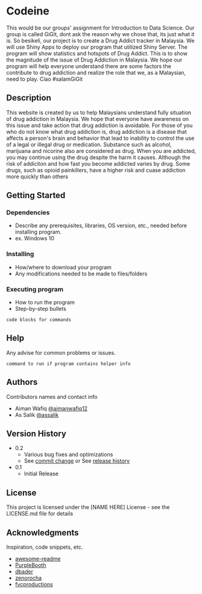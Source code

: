 # Codeine

This would be our groups' assignment for Introduction to Data Science. Our group is called GiGit, dont ask the reason why we chose that, its just what it is.
So besikeli, our project is to create a Drug Addict tracker in Malaysia. We will use Shiny Apps to deploy our program that utilized Shiny Server.
The program will show statistics and hotspots of Drug Addict. This is to show the magnitude of the issue of Drug Addiction in Malaysia.
We hope our program will help everyone understand there are some factors the contribute to drug addiction and realize the role that we, as a Malaysian, need to play.
Ciao #salamGiGit

## Description

This website is created by us to help Malaysians understand fully situation of drug addiction in Malaysia. We hope that everyone have awareness on this issue and take action that drug addiction is avoidable. For those of you who do not know what drug addiction is, drug addiction is a disease that affects a person's brain and behavior that lead to inability to control the use of a legal or illegal drug or medication. Substance such as alcohol, marijuana and nicorine also are considered as drug. When you are addicted, you may continue using the drug despite the harm it causes. Although the risk of addiciton and how fast you become addicted varies by drug. Some drugs, such as opioid painkillers, have a higher risk and cuase addiction more quickly than others

## Getting Started

### Dependencies

* Describe any prerequisites, libraries, OS version, etc., needed before installing program.
* ex. Windows 10

### Installing

* How/where to download your program
* Any modifications needed to be made to files/folders

### Executing program

* How to run the program
* Step-by-step bullets
```
code blocks for commands
```

## Help

Any advise for common problems or issues.
```
command to run if program contains helper info
```

## Authors

Contributors names and contact info

- Aiman Wafiq [@aimanwafiq12](https://github.com/aimanwafiq12)
- As Salik  [@assalik](https://github.com/assalik)


## Version History

* 0.2
    * Various bug fixes and optimizations
    * See [commit change]() or See [release history]()
* 0.1
    * Initial Release

## License

This project is licensed under the [NAME HERE] License - see the LICENSE.md file for details

## Acknowledgments

Inspiration, code snippets, etc.
* [awesome-readme](https://github.com/matiassingers/awesome-readme)
* [PurpleBooth](https://gist.github.com/PurpleBooth/109311bb0361f32d87a2)
* [dbader](https://github.com/dbader/readme-template)
* [zenorocha](https://gist.github.com/zenorocha/4526327)
* [fvcproductions](https://gist.github.com/fvcproductions/1bfc2d4aecb01a834b46)
